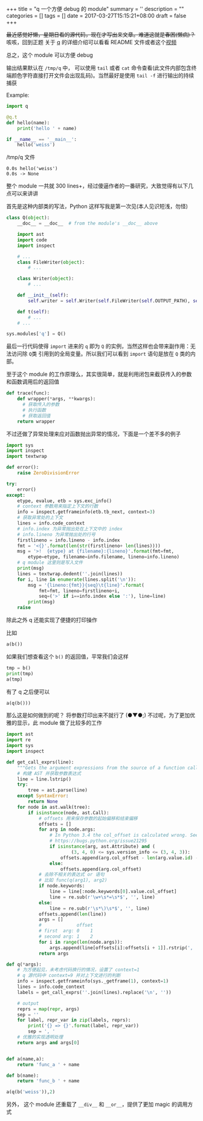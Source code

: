 
+++
title = "q 一个方便 debug 的 module"
summary = ''
description = ""
categories = []
tags = []
date = 2017-03-27T15:15:21+08:00
draft = false
+++

~~最近感觉好懒，星期日看的源代码，现在才写出来文章。难道这就是春困(懒病)？~~  
咳咳，回到正题 关于 [q](https://github.com/zestyping/q) 的详细介绍可以看看 README 文件或者这个[视频](https://www.youtube.com/watch?v=OL3De8BAhME&t=25m15s)

总之，这个 module 可以方便 debug

输出结果默认在 `/tmp/q` 中， 可以使用 `tail` 或者 `cat` 命令查看(此文件内部包含终端颜色字符直接打开文件会出现乱码)。当然最好是使用 `tail -f` 进行输出的持续捕获

Example:

```python
import q

@q.t
def hello(name):
    print('hello ' + name)

if __name__ == '__main__':
    hello('weiss')
```

/tmp/q 文件

```
0.0s hello('weiss')
0.0s -> None
```

整个 module 一共就 300 lines+，经过傻逼作者的一番研究，大致觉得有以下几点可以来讲讲

首先是这种内部类的写法，Python 这样写我是第一次见(本人见识短浅，勿怪)

```python
class Q(object):
    __doc__ = __doc__  # from the module's __doc__ above

    import ast
    import code
    import inspect

    # ...
    class FileWriter(object):
        # ...

    class Writer(object):
        # ...

    def __init__(self):
        self.writer = self.Writer(self.FileWriter(self.OUTPUT_PATH), self.time)

    def t(self):
        # ...
    # ...

sys.modules['q'] = Q()
```

最后一行代码使得 `import` 进来的 `q` 即为 `Q` 的实例，当然这样也会带来副作用：无法访问除 `Q`类 引用到的全局变量。所以我们可以看到 `import` 语句是放在 `Q` 类的内部。

至于这个 module 的工作原理么，其实很简单，就是利用闭包来截获传入的参数和函数调用后的返回值

```python
def trace(func):
    def wrapper(*args, **kwargs):
      # 获取传入的参数
      # 执行函数
      # 获取返回值
    return wrapper
```

不过还做了异常处理来应对函数抛出异常的情况，下面是一个差不多的例子

```python
import sys
import inspect
import textwrap

def error():
    raise ZeroDivisionError

try:
    error()
except:
    etype, evalue, etb = sys.exc_info()
    # context 参数用来指定上下文的行数
    info = inspect.getframeinfo(etb.tb_next, context=3)
    # 获取异常处的上下文
    lines = info.code_context
    # info.index 为异常抛出处在上下文中的 index
    # info.lineno 为异常抛出处的行号
    firstlineno = info.lineno - info.index
    fmt = '<{}'.format(len(str(firstlineno+ len(lines))))
    msg = '>!  {etype} at {filename}:{lineno}'.format(fmt=fmt,
        etype=etype, filename=info.filename, lineno=info.lineno)
    # q module 这里则是写入文件
    print(msg)
    lines = textwrap.dedent(''.join(lines))
    for i, line in enumerate(lines.split('\n')):
        msg = '{lineno:{fmt}}{seq}\t{line}'.format(
            fmt=fmt, lineno=firstlineno+i,
            seq=('>' if i==info.index else ':'), line=line)
        print(msg)
    raise
```

除此之外 q 还能实现了便捷的打印操作

比如

```python
a(b())
```
如果我们想查看这个 `b()` 的返回值，平常我们会这样

```python
tmp = b()
print(tmp)
a(tmp)
```

有了 q 之后便可以

```python
a(q(b()))
```

那么这是如何做到的呢？ 将参数打印出来不就行了 (●▼●;) 不过呢，为了更加优雅的显示，此 module 做了比较多的工作

```python
import ast
import re
import sys
import inspect

def get_call_exprs(line):
    """Gets the argument expressions from the source of a function call."""
    # 构建 AST 并获取参数表达式
    line = line.lstrip()
    try:
        tree = ast.parse(line)
    except SyntaxError:
        return None
    for node in ast.walk(tree):
        if isinstance(node, ast.Call):
            # offsets 用来保存参数的起始偏移和结束偏移
            offsets = []
            for arg in node.args:
                # In Python 3.4 the col_offset is calculated wrong. See
                # https://bugs.python.org/issue21295
                if isinstance(arg, ast.Attribute) and (
                        (3, 4, 0) <= sys.version_info <= (3, 4, 3)):
                    offsets.append(arg.col_offset - len(arg.value.id) - 1)
                else:
                    offsets.append(arg.col_offset)
            # 去除不相关的表达式 or 语句
            # 比如 func(q(arg1), arg2)
            if node.keywords:
                line = line[:node.keywords[0].value.col_offset]
                line = re.sub(r'\w+\s*=\s*$', '', line)
            else:
                line = re.sub(r'\s*\)\s*$', '', line)
            offsets.append(len(line))
            args = []
            #             offset
            # first  arg: 0    1
            # second arg: 1    2
            for i in range(len(node.args)):
                args.append(line[offsets[i]:offsets[i + 1]].rstrip(', '))
            return args

def q(*args):
    # 为方便起见，未考虑代码换行的情况，设置了 context=1
    # q 源代码中 context=9 并对上下文进行的判断
    info = inspect.getframeinfo(sys._getframe(1), context=1)
    lines = info.code_context
    labels = get_call_exprs(''.join(lines).replace('\n', ''))

    # output
    reprs = map(repr, args)
    sep = ''
    for label, repr_var in zip(labels, reprs):
        print('{} => {}'.format(label, repr_var))
        sep = ', '
    # 优雅的实现透明处理
    return args and args[0]


def a(name,a):
    return 'func_a ' + name

def b(name):
    return 'func_b ' + name

a(q(b('weiss')),2)
```

另外， 这个 module 还重载了 `__div__` 和 `__or__`，提供了更加 magic 的调用方式

    